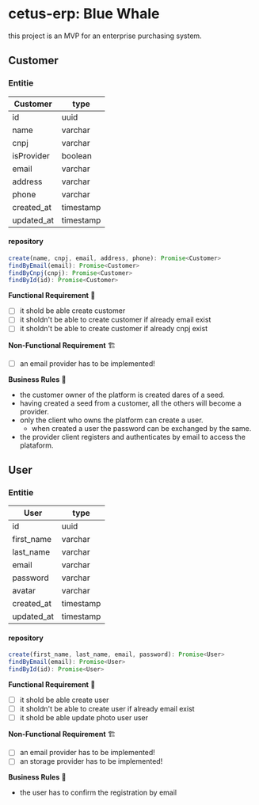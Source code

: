# cetus-erp: Blue Whale

this project is an MVP for an enterprise purchasing system.

## Customer

### Entitie

| Customer   | type      |
|------------|-----------|
| id         | uuid      |
| name       | varchar   |
| cnpj       | varchar   |
| isProvider | boolean   |
| email      | varchar   |
| address    | varchar   |
| phone      | varchar   |
| created_at | timestamp |
| updated_at | timestamp |

#### repository

```javascript
create(name, cnpj, email, address, phone): Promise<Customer>
findByEmail(email): Promise<Customer>
findByCnpj(cnpj): Promise<Customer>
findById(id): Promise<Customer>
```

**Functional Requirement** 🚥

- [ ] it shold be able create customer
- [ ] it sholdn't be able to create customer if already email exist
- [ ] it sholdn't be able to create customer if already cnpj exist

**Non-Functional Requirement** 🏗

- [ ] an email provider has to be implemented!

**Business Rules** 💼

- the customer owner of the platform is created dares of a seed.
- having created a seed from a customer, all the others will become a provider.
- only the client who owns the platform can create a user.
  - when created a user the password can be exchanged by the same.
- the provider client registers and authenticates by email to access the plataform.

## User

### Entitie

| User       | type      |
|------------|-----------|
| id         | uuid      |
| first_name | varchar   |
| last_name  | varchar   |
| email      | varchar   |
| password   | varchar   |
| avatar     | varchar   |
| created_at | timestamp |
| updated_at | timestamp |

#### repository

```javascript
create(first_name, last_name, email, password): Promise<User>
findByEmail(email): Promise<User>
findById(id): Promise<User>
```

**Functional Requirement** 🚥

- [ ] it shold be able create user
- [ ] it sholdn't be able to create user if already email exist
- [ ] it shold be able update photo user user

**Non-Functional Requirement** 🏗

- [ ] an email provider has to be implemented!
- [ ] an storage provider has to be implemented!

**Business Rules** 💼

- the user has to confirm the registration by email
